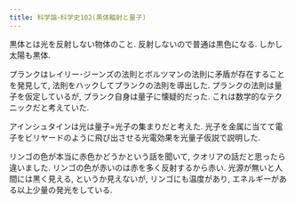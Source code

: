 ```yaml
---
title: 科学論･科学史102(黒体輻射と量子)
---
```


黒体とは光を反射しない物体のこと.
反射しないので普通は黒色になる.
しかし太陽も黒体.

プランクはレイリー･ジーンズの法則とボルツマンの法則に矛盾が存在することを発見して,
法則をハックしてプランクの法則を導出した.
プランクの法則は量子を仮定しているが,
プランク自身は量子に懐疑的だった.
これは数学的なテクニックだと考えていた.

アインシュタインは光は量子=光子の集まりだと考えた.
光子を金属に当てて電子をビリヤードのように飛び出させる光電効果を光量子仮説で説明した.

リンゴの色が本当に赤色かどうかという話を聞いて,
クオリアの話だと思ったら違いました.
リンゴの色が赤いのは赤を多く反射するから赤い.
光源が無いと人間には黒く見える,
というか見えないが,
リンゴにも温度があり,
エネルギーがある以上少量の発光をしている.
